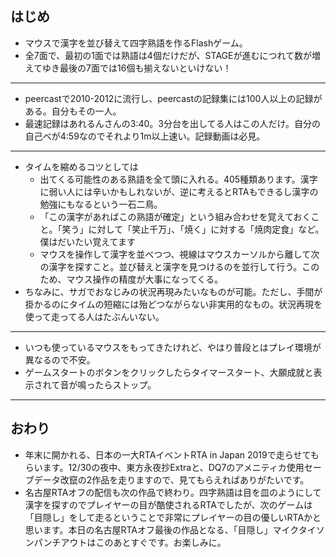 ## はじめ
- マウスで漢字を並び替えて四字熟語を作るFlashゲーム。
- 全7面で、最初の1面では熟語は4個だけだが、STAGEが進むにつれて数が増えてゆき最後の7面では16個も揃えないといけない！
----
- peercastで2010-2012に流行し、peercastの記録集には100人以上の記録がある。自分もその一人。
- 最速記録はあれるんさんの3:40。3分台を出してる人はこの人だけ。自分の自己べが4:59なのでそれより1m以上速い。記録動画は必見。
----
- タイムを縮めるコツとしては
  - 出てくる可能性のある熟語を全て頭に入れる。405種類あります。漢字に弱い人には辛いかもしれないが、逆に考えるとRTAもできるし漢字の勉強にもなるという一石二鳥。
  - 「この漢字があればこの熟語が確定」という組み合わせを覚えておくこと。「笑う」に対して「笑止千万」、「焼く」に対する「焼肉定食」など。僕はだいたい覚えてます
  - マウスを操作して漢字を並べつつ、視線はマウスカーソルから離して次の漢字を探すこと。並び替えと漢字を見つけるのを並行して行う。このため、マウス操作の精度が大事になってくる。
- ちなみに、サガでおなじみの状況再現みたいなものが可能。ただし、手間が掛かるのにタイムの短縮には殆どつながらない非実用的なもの。状況再現を使って走ってる人はたぶんいない。
----
- いつも使っているマウスをもってきたけれど、やはり普段とはプレイ環境が異なるので不安。
- ゲームスタートのボタンをクリックしたらタイマースタート、大願成就と表示されて音が鳴ったらストップ。

----
## おわり

- 年末に開かれる、日本の一大RTAイベントRTA in Japan 2019で走らせてもらいます。12/30の夜中、東方永夜抄Extraと、DQ7のアメニティカ使用セーブデータ改竄の2作品を走りますので、見てもらえればありがたいです。
- 名古屋RTAオフの配信も次の作品で終わり。四字熟語は目を皿のようにして漢字を探すのでプレイヤーの目が酷使されるRTAでしたが、次のゲームは「目隠し」をして走るということで非常にプレイヤーの目の優しいRTAかと思います。本日の名古屋RTAオフ最後の作品となる、「目隠し」マイクタイソンパンチアウトはこのあとすぐです。お楽しみに。
